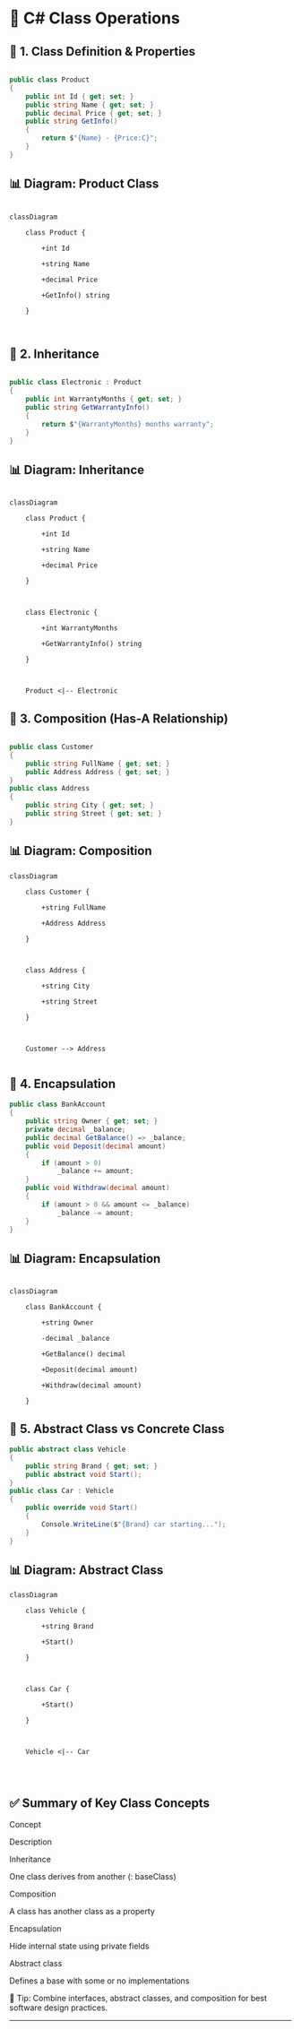 # 🧱 C# Class Operations 


## 📌 1. Class Definition & Properties



```csharp

public class Product
{
    public int Id { get; set; }
    public string Name { get; set; }
    public decimal Price { get; set; }
    public string GetInfo()
    {
        return $"{Name} - {Price:C}";
    }
}
```








## 📊 Diagram: Product Class

```mermaid

classDiagram

    class Product {

        +int Id

        +string Name

        +decimal Price

        +GetInfo() string

    }



```





## 📌 2. Inheritance

```csharp

public class Electronic : Product
{
    public int WarrantyMonths { get; set; }
    public string GetWarrantyInfo()
    {
        return $"{WarrantyMonths} months warranty";
    }
}
```








## 📊 Diagram: Inheritance

```mermaid

classDiagram

    class Product {

        +int Id

        +string Name

        +decimal Price

    }



    class Electronic {

        +int WarrantyMonths

        +GetWarrantyInfo() string

    }



    Product <|-- Electronic

```







## 📌 3. Composition (Has-A Relationship)

```csharp

public class Customer
{
    public string FullName { get; set; }
    public Address Address { get; set; }
}
public class Address
{
    public string City { get; set; }
    public string Street { get; set; }
}

```







## 📊 Diagram: Composition


```mermaid
classDiagram

    class Customer {

        +string FullName

        +Address Address

    }



    class Address {

        +string City

        +string Street

    }



    Customer --> Address


```






## 📌 4. Encapsulation


```csharp
public class BankAccount
{
    public string Owner { get; set; }
    private decimal _balance;
    public decimal GetBalance() => _balance;
    public void Deposit(decimal amount)
    {
        if (amount > 0)
            _balance += amount;
    }
    public void Withdraw(decimal amount)
    {
        if (amount > 0 && amount <= _balance)
            _balance -= amount;
    }
}

```







## 📊 Diagram: Encapsulation

```mermaid

classDiagram

    class BankAccount {

        +string Owner

        -decimal _balance

        +GetBalance() decimal

        +Deposit(decimal amount)

        +Withdraw(decimal amount)

    }

```







## 📌 5. Abstract Class vs Concrete Class


```csharp
public abstract class Vehicle
{
    public string Brand { get; set; }
    public abstract void Start();
}
public class Car : Vehicle
{
    public override void Start()
    {
        Console.WriteLine($"{Brand} car starting...");
    }
}

```







## 📊 Diagram: Abstract Class


```mermaid
classDiagram

    class Vehicle {

        +string Brand

        +Start()

    }



    class Car {

        +Start()

    }



    Vehicle <|-- Car




```




## ✅ Summary of Key Class Concepts



Concept

Description

Inheritance

One class derives from another (: baseClass)

Composition

A class has another class as a property

Encapsulation

Hide internal state using private fields

Abstract class

Defines a base with some or no implementations

🔧 Tip: Combine interfaces, abstract classes, and composition for best software design practices.







---
